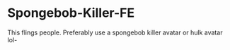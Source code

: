 # Spongebob-Killer-FE
This flings people. Preferably use a spongebob killer avatar or hulk avatar lol-
